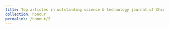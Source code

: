```yaml
---
title: Top articles in outstanding science & technology journal of China in Institute of Science and Technology Information 2015.10 French UTBM Doctoral Students Association ‘Best Paper’ 2016
collection: honour
permalink: /honour/2
---
```

